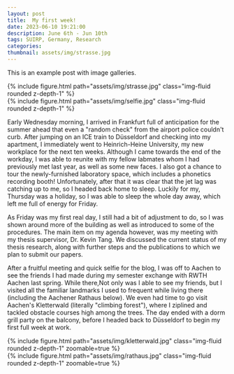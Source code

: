 ```yaml
---
layout: post
title:  My first week!
date: 2023-06-10 19:21:00
description: June 6th - Jun 10th
tags: SUIRP, Germany, Research
categories:
thumbnail: assets/img/strasse.jpg
---
```

This is an example post with image galleries.

<div class="row mt-3">
    <div class="col-sm mt-3 mt-md-0">
        {% include figure.html path="assets/img/strasse.jpg" class="img-fluid rounded z-depth-1" %}
    </div>
    <div class="col-sm mt-3 mt-md-0">
        {% include figure.html path="assets/img/selfie.jpg" class="img-fluid rounded z-depth-1" %}
    </div>
</div>
<div class="caption">
</div>

Early Wednesday morning, I arrived in Frankfurt full of anticipation for the summer ahead that even a "random check" from the airport police couldn't curb. After jumping on an ICE train to Düsseldorf and checking into my apartment, I immediately went to Heinrich-Heine University, my new workplace for the next ten weeks. Although I came towards the end of the workday, I was able to reunite with my fellow labmates whom I had previously met last year, as well as some new faces. I also got a chance to tour the newly-furnished laboratory space, which includes a phonetics recording booth! Unfortunately, after that it was clear that the jet lag was catching up to me, so I headed back home to sleep. Luckily for my, Thursday was a holiday, so I was able to sleep the whole day away, which left me full of energy for Friday.

As Friday was my first real day, I still had a bit of adjustment to do, so I was shown around more of the building as well as introduced to some of the procedures. The main item on my agenda however, was my meeting with my thesis supervisor, Dr. Kevin Tang. We discussed the current status of my thesis research, along with further steps and the publications to which we plan to submit our papers.

After a fruitful meeting and quick selfie for the blog, I was off to Aachen to see the friends I had made during my semester exchange with RWTH Aachen last spring. While there,Not only was I able to see my friends, but I visited all the familiar landmarks I used to frequent while living there (including the Aachener Rathaus below). We even had time to go visit Aachen's Kletterwald (literally "climbing forest"), where I ziplined and tackled obstacle courses high among the trees. The day ended with a dorm grill party on the balcony, before I headed back to Düsseldorf to begin my first full week at work.


<div class="row mt-3">
    <div class="col-sm mt-3 mt-md-0">
        {% include figure.html path="assets/img/kletterwald.jpg" class="img-fluid rounded z-depth-1" zoomable=true %}
    </div>
    <div class="col-sm mt-3 mt-md-0">
        {% include figure.html path="assets/img/rathaus.jpg" class="img-fluid rounded z-depth-1" zoomable=true %}
    </div>
</div>
